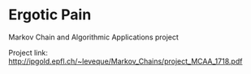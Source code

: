 # Ergotic Pain

Markov Chain and Algorithmic Applications project

Project link:
http://ipgold.epfl.ch/~leveque/Markov_Chains/project_MCAA_1718.pdf
